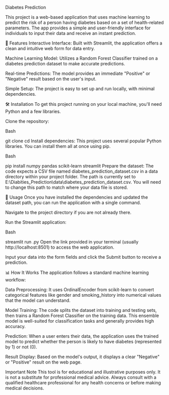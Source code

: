 Diabetes Prediction
 
This project is a web-based application that uses machine learning to predict the risk of a person having diabetes based on a set of health-related parameters. The app provides a simple and user-friendly interface for individuals to input their data and receive an instant prediction.

🌟 Features
Interactive Interface: Built with Streamlit, the application offers a clean and intuitive web form for data entry.

Machine Learning Model: Utilizes a Random Forest Classifier trained on a diabetes prediction dataset to make accurate predictions.

Real-time Predictions: The model provides an immediate "Positive" or "Negative" result based on the user's input.

Simple Setup: The project is easy to set up and run locally, with minimal dependencies.

🛠️ Installation
To get this project running on your local machine, you'll need Python and a few libraries.

Clone the repository:

Bash

git clone <your-repository-url>
cd <your-repository-name>
Install dependencies:
This project uses several popular Python libraries. You can install them all at once using pip.

Bash

pip install numpy pandas scikit-learn streamlit
Prepare the dataset:
The code expects a CSV file named diabetes_prediction_dataset.csv in a data directory within your project folder. The path is currently set to E:\Diabities_Prediction\data\diabetes_prediction_dataset.csv. You will need to change this path to match where your data file is stored.

🚀 Usage
Once you have installed the dependencies and updated the dataset path, you can run the application with a single command.

Navigate to the project directory if you are not already there.

Run the Streamlit application:

Bash

streamlit run <your-python-file-name>.py
Open the link provided in your terminal (usually http://localhost:8501) to access the web application.

Input your data into the form fields and click the Submit button to receive a prediction.

📊 How It Works
The application follows a standard machine learning workflow:

Data Preprocessing: It uses OrdinalEncoder from scikit-learn to convert categorical features like gender and smoking_history into numerical values that the model can understand.

Model Training: The code splits the dataset into training and testing sets, then trains a Random Forest Classifier on the training data. This ensemble model is well-suited for classification tasks and generally provides high accuracy.

Prediction: When a user enters their data, the application uses the trained model to predict whether the person is likely to have diabetes (represented by 1) or not (0).

Result Display: Based on the model's output, it displays a clear "Negative" or "Positive" result on the web page.

Important Note
This tool is for educational and illustrative purposes only. It is not a substitute for professional medical advice. Always consult with a qualified healthcare professional for any health concerns or before making medical decisions.